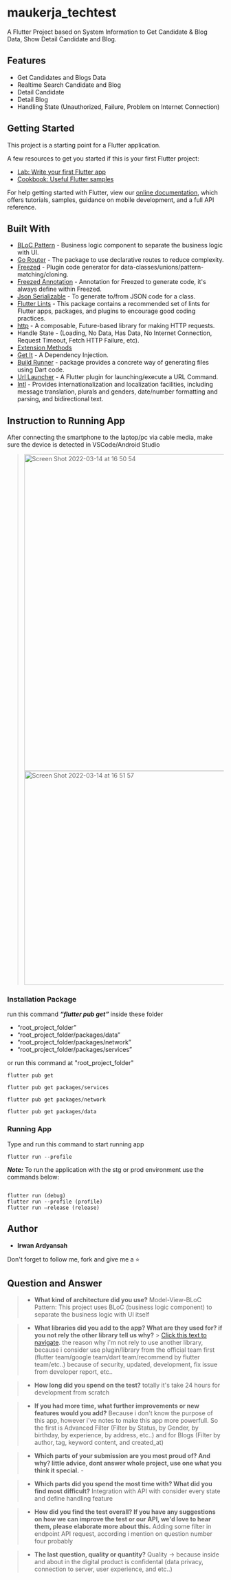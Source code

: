 # maukerja_techtest

A Flutter Project based on System Information to Get Candidate & Blog Data, Show Detail Candidate and Blog.

## Features

- Get Candidates and Blogs Data
- Realtime Search Candidate and Blog
- Detail Candidate
- Detail Blog
- Handling State (Unauthorized, Failure, Problem on Internet Connection)

## Getting Started

This project is a starting point for a Flutter application.

A few resources to get you started if this is your first Flutter project:

- [Lab: Write your first Flutter app](https://flutter.dev/docs/get-started/codelab)
- [Cookbook: Useful Flutter samples](https://flutter.dev/docs/cookbook)

For help getting started with Flutter, view our
[online documentation](https://flutter.dev/docs), which offers tutorials,
samples, guidance on mobile development, and a full API reference.

## Built With

- [BLoC Pattern](https://bloclibrary.dev/) - Business logic component to separate the business logic with UI.
- [Go Router](https://pub.dev/packages/go_router) - The package to use declarative routes to reduce complexity.
- [Freezed](https://pub.dev/packages/freezed) - Plugin code generator for data-classes/unions/pattern-matching/cloning.
- [Freezed Annotation](https://pub.dev/packages/freezed_annotation) - Annotation for Freezed to generate code, it's always define within Freezed.
- [Json Serializable](https://pub.dev/packages/json_serializable) - To generate to/from JSON code for a class.
- [Flutter Lints](https://pub.dev/packages/flutter_lints) - This package contains a recommended set of lints for Flutter apps, packages, and plugins to encourage good coding practices.
- [http](https://pub.dev/packages/http) - A composable, Future-based library for making HTTP requests.
- Handle State - (Loading, No Data, Has Data, No Internet Connection, Request Timeout, Fetch HTTP Failure, etc).
- [Extension Methods](https://dart.dev/guides/language/extension-methods)
- [Get It](https://pub.dev/packages/get_it) - A Dependency Injection.
- [Build Runner](https://pub.dev/packages/build_runner) - package provides a concrete way of generating files using Dart code.
- [Url Launcher](https://pub.dev/packages/url_launcher) - A Flutter plugin for launching/execute a URL Command.
- [Intl](https://pub.dev/packages/intl) - Provides internationalization and localization facilities, including message translation, plurals and genders, date/number formatting and parsing, and bidirectional text.

## Instruction to Running App

After connecting the smartphone to the laptop/pc via cable media, make sure the device is detected in VSCode/Android Studio

> <p float="left">
> <img width="735" alt="Screen Shot 2022-03-14 at 16 50 54" src="https://user-images.githubusercontent.com/45123680/158175801-f1381711-4460-4115-8a93-f403c1291dfb.png">
> <img width="497" alt="Screen Shot 2022-03-14 at 16 51 57" src="https://user-images.githubusercontent.com/45123680/158175809-b50f978e-57e4-465b-a3eb-1671ec026d65.png">
> </p>

### Installation Package

run this command **_“flutter pub get”_** inside these folder

- “root_project_folder”
- “root_project_folder/packages/data”
- “root_project_folder/packages/network”
- “root_project_folder/packages/services”

or run this command at "root_project_folder"

```
flutter pub get

flutter pub get packages/services

flutter pub get packages/network

flutter pub get packages/data
```

### Running App

Type and run this command to start running app

```
flutter run --profile
```

**_Note:_**
To run the application with the stg or prod environment use the commands below:

```

flutter run (debug)
flutter run --profile (profile)
flutter run —release (release)
```

## Author

- **Irwan Ardyansah**

Don't forget to follow me, fork and give me a ⭐

## Question and Answer

> - **What kind of architecture did you use?**
>   Model-View-BLoC Pattern: This project uses BLoC (business logic component) to separate the business logic with UI itself

> - **What libraries did you add to the app? What are they used for? if you not rely the other library tell us why?** > [Click this text to navigate](#built-with). the reason why i'm not rely to use another library, because i consider use plugin/library from the official team first (flutter team/google team/dart team/recommend by flutter team/etc..) because of security, updated, development, fix issue from developer report, etc.. 

> - **How long did you spend on the test?**
>   totally it's take 24 hours for development from scratch

> - **If you had more time, what further improvements or new features would you add?**
>   Because i don't know the purpose of this app, however i've notes to make this app more powerfull. So the first is Advanced Filter (Filter by Status, by Gender, by birthday, by experience, by address, etc..) and for Blogs (Filter by author, tag, keyword content, and created_at)

> - **Which parts of your submission are you most proud of? And why? little advice, dont answer whole project, use one what you think it special.**
>  \-

> - **Which parts did you spend the most time with? What did you find most difficult?**
>   Integration with API with consider every state and define handling feature

> - **How did you find the test overall? If you have any suggestions on how we can improve the test or our API, we'd love to hear them, please elaborate more about this.**
>   Adding some filter in endpoint API request, according i mention on question number four probably

> - **The last question, quality or quantity?**
>   Quality -> because inside and about in the digital product is confidental (data privacy, connection to server, user experience, and etc..)
